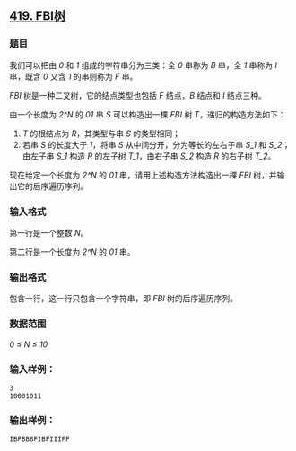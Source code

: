 ## [419. FBI树](https://www.acwing.com/problem/content/421/)

### 题目

我们可以把由 *0* 和 *1* 组成的字符串分为三类：全 *0* 串称为 *B* 串，全 *1* 串称为 *I* 串，既含 *0* 又含 *1* 的串则称为 *F* 串。

*FBI* 树是一种二叉树，它的结点类型也包括 *F* 结点，*B* 结点和 *I* 结点三种。

由一个长度为 *2^N* 的 *01* 串 *S* 可以构造出一棵 *FBI* 树 *T*，递归的构造方法如下：

1. *T* 的根结点为 *R*，其类型与串 *S* 的类型相同；
2. 若串 *S* 的长度大于 *1*，将串 *S* 从中间分开，分为等长的左右子串 *S_1* 和 *S_2*；由左子串 *S_1* 构造 *R* 的左子树 *T_1*，由右子串 *S_2* 构造 *R* 的右子树 *T_2*。

现在给定一个长度为 *2^N* 的 *01* 串，请用上述构造方法构造出一棵 *FBI* 树，并输出它的后序遍历序列。

### 输入格式

第一行是一个整数 *N*。

第二行是一个长度为 *2^N* 的 *01* 串。

### 输出格式

包含一行，这一行只包含一个字符串，即 *FBI* 树的后序遍历序列。

### 数据范围

*0 ≤ N ≤ 10*

### 输入样例：

```
3
10001011
```

### 输出样例：

```
IBFBBBFIBFIIIFF
```
